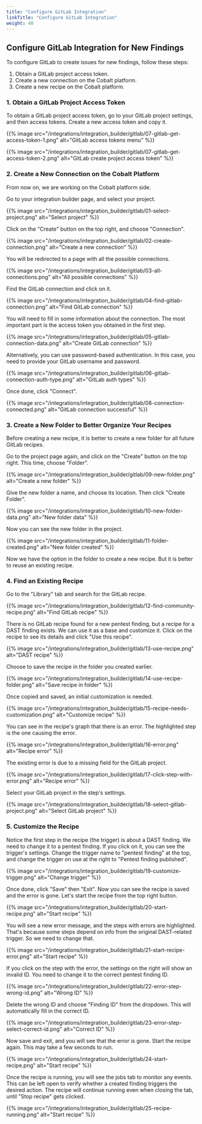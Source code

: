 ```yaml
---
title: "Configure GitLab Integration"
linkTitle: "Configure GitLab Integration"
weight: 40
---
```


## Configure GitLab Integration for New Findings

To configure GitLab to create issues for new findings, follow these steps:

1. Obtain a GitLab project access token.
2. Create a new connection on the Cobalt platform.
3. Create a new recipe on the Cobalt platform.

### 1. Obtain a GitLab Project Access Token

To obtain a GitLab project access token, go to your GitLab project settings, and then access tokens. Create a new access token and copy it.

{{% image src="/integrations/integration_builder/gitlab/07-gitlab-get-access-token-1.png" alt="GitLab access tokens menu" %}}

{{% image src="/integrations/integration_builder/gitlab/07-gitlab-get-access-token-2.png" alt="GitLab create project access token" %}}

### 2. Create a New Connection on the Cobalt Platform

From now on, we are working on the Cobalt platform side.

Go to your integration builder page, and select your project.

{{% image src="/integrations/integration_builder/gitlab/01-select-project.png" alt="Select project" %}}

Click on the "Create" button on the top right, and choose "Connection".

{{% image src="/integrations/integration_builder/gitlab/02-create-connection.png" alt="Create a new connection" %}}

You will be redirected to a page with all the possible connections.

{{% image src="/integrations/integration_builder/gitlab/03-all-connections.png" alt="All possible connections" %}}

Find the GitLab connection and click on it.

{{% image src="/integrations/integration_builder/gitlab/04-find-gitlab-connection.png" alt="Find GitLab connection" %}}

You will need to fill in some information about the connection. The most important part is the access token you obtained in the first step.

{{% image src="/integrations/integration_builder/gitlab/05-gitlab-connection-data.png" alt="Create GitLab connection" %}}

Alternatively, you can use password-based authentication. In this case, you need to provide your GitLab username and password.

{{% image src="/integrations/integration_builder/gitlab/06-gitlab-connection-auth-type.png" alt="GitLab auth types" %}}

Once done, click "Connect".

{{% image src="/integrations/integration_builder/gitlab/08-connection-connected.png" alt="GitLab connection successful" %}}

### 3. Create a New Folder to Better Organize Your Recipes

Before creating a new recipe, it is better to create a new folder for all future GitLab recipes.

Go to the project page again, and click on the "Create" button on the top right. This time, choose "Folder".

{{% image src="/integrations/integration_builder/gitlab/09-new-folder.png" alt="Create a new folder" %}}

Give the new folder a name, and choose its location. Then click "Create Folder".

{{% image src="/integrations/integration_builder/gitlab/10-new-folder-data.png" alt="New folder data" %}}

Now you can see the new folder in the project.

{{% image src="/integrations/integration_builder/gitlab/11-folder-created.png" alt="New folder created" %}}

Now we have the option in the folder to create a new recipe. But it is better to reuse an existing recipe.

### 4. Find an Existing Recipe

Go to the "Library" tab and search for the GitLab recipe.

{{% image src="/integrations/integration_builder/gitlab/12-find-community-recipe.png" alt="Find GitLab recipe" %}}

There is no GitLab recipe found for a new pentest finding, but a recipe for a DAST finding exists. We can use it as a base and customize it. Click on the recipe to see its details and click "Use this recipe".

{{% image src="/integrations/integration_builder/gitlab/13-use-recipe.png" alt="DAST recipe" %}}

Choose to save the recipe in the folder you created earlier.

{{% image src="/integrations/integration_builder/gitlab/14-use-recipe-folder.png" alt="Save recipe in folder" %}}

Once copied and saved, an initial customization is needed.

{{% image src="/integrations/integration_builder/gitlab/15-recipe-needs-customization.png" alt="Customize recipe" %}}

You can see in the recipe's graph that there is an error. The highlighted step is the one causing the error.

{{% image src="/integrations/integration_builder/gitlab/16-error.png" alt="Recipe error" %}}

The existing error is due to a missing field for the GitLab project.

{{% image src="/integrations/integration_builder/gitlab/17-click-step-with-error.png" alt="Recipe error" %}}

Select your GitLab project in the step's settings.

{{% image src="/integrations/integration_builder/gitlab/18-select-gitlab-project.png" alt="Select GitLab project" %}}

### 5. Customize the Recipe

Notice the first step in the recipe (the trigger) is about a DAST finding. We need to change it to a pentest finding.
If you click on it, you can see the trigger's settings. Change the trigger name to "pentest finding" at the top, and change the trigger on use at the right to "Pentest finding published".

{{% image src="/integrations/integration_builder/gitlab/19-customize-trigger.png" alt="Change trigger" %}}

Once done, click "Save" then "Exit". Now you can see the recipe is saved and the error is gone. Let's start the recipe from the top right button.

{{% image src="/integrations/integration_builder/gitlab/20-start-recipe.png" alt="Start recipe" %}}

You will see a new error message, and the steps with errors are highlighted. That's because some steps depend on info from the original DAST-related trigger. So we need to change that.

{{% image src="/integrations/integration_builder/gitlab/21-start-recipe-error.png" alt="Start recipe" %}}

If you click on the step with the error, the settings on the right will show an invalid ID. You need to change it to the correct pentest finding ID.

{{% image src="/integrations/integration_builder/gitlab/22-error-step-wrong-id.png" alt="Wrong ID" %}}

Delete the wrong ID and choose "Finding ID" from the dropdown. This will automatically fill in the correct ID.

{{% image src="/integrations/integration_builder/gitlab/23-error-step-select-correct-id.png" alt="Correct ID" %}}

Now save and exit, and you will see that the error is gone. Start the recipe again. This may take a few seconds to run.

{{% image src="/integrations/integration_builder/gitlab/24-start-recipe.png" alt="Start recipe" %}}

Once the recipe is running, you will see the jobs tab to monitor any events. This can be left open to verify whether a created finding triggers the desired action.
The recipe will continue running even when closing the tab, until "Stop recipe" gets clicked.

{{% image src="/integrations/integration_builder/gitlab/25-recipe-running.png" alt="Start recipe" %}}
